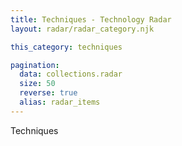 ```yaml
---
title: Techniques - Technology Radar
layout: radar/radar_category.njk

this_category: techniques

pagination:
  data: collections.radar
  size: 50
  reverse: true
  alias: radar_items
---
```


Techniques
